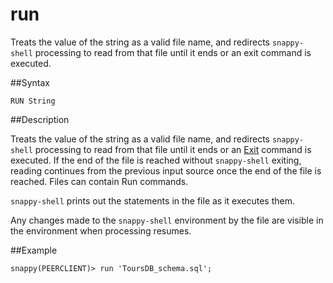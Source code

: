 # run

Treats the value of the string as a valid file name, and redirects `snappy-shell` processing to read from that file until it ends or an exit command is executed.

##Syntax

``` pre
RUN String
```

<a id="rtoolsijcomref28886__section_E7447AA805DB44358E25A9E840BC8704"></a>
##Description

Treats the value of the string as a valid file name, and redirects `snappy-shell` processing to read from that file until it ends or an <a href="exit.html#rtoolsijcomref33358" class="xref" title="Completes the gfxd application and halts processing.">Exit</a> command is executed. If the end of the file is reached without `snappy-shell` exiting, reading continues from the previous input source once the end of the file is reached. Files can contain Run commands.

`snappy-shell` prints out the statements in the file as it executes them.

Any changes made to the `snappy-shell` environment by the file are visible in the environment when processing resumes.

##Example

``` pre
snappy(PEERCLIENT)> run 'ToursDB_schema.sql';
```


